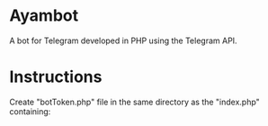 # Ayambot
A bot for Telegram developed in PHP using the Telegram API.

# Instructions
Create "botToken.php" file in the same directory as the "index.php" containing:

<?php
    // Armazena o token de autenticação da API do telegram
    $botToken = "Your Token";
?>
